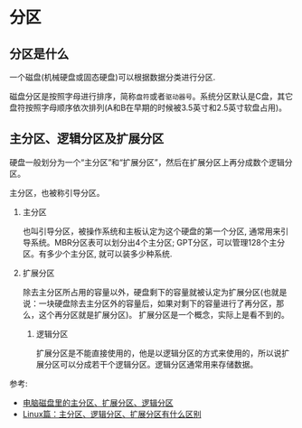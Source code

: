 # 分区

## 分区是什么
一个磁盘(机械硬盘或固态硬盘)可以根据数据分类进行分区.

磁盘分区是按照字母进行排序，简称`盘符`或者`驱动器号`。系统分区默认是C盘，其它盘符按照字母顺序依次排列(A和B在早期的时候被3.5英寸和2.5英寸软盘占用)。



## 主分区、逻辑分区及扩展分区
硬盘一般划分为一个“主分区”和“扩展分区”，然后在扩展分区上再分成数个逻辑分区。

主分区，也被称引导分区。

1. 主分区

    也叫引导分区，被操作系统和主板认定为这个硬盘的第一个分区, 通常用来引导系统。MBR分区表可以划分出4个主分区; GPT分区，可以管理128个主分区。有多少个主分区, 就可以装多少种系统.

2. 扩展分区

    除去主分区所占用的容量以外，硬盘剩下的容量就被认定为扩展分区(也就是说：一块硬盘除去主分区外的容量后，如果对剩下的容量进行了再分区，那么，这个再分区就是扩展分区)。 扩展分区是一个概念，实际上是看不到的。

    1. 逻辑分区

        扩展分区是不能直接使用的，他是以逻辑分区的方式来使用的，所以说扩展分区可以分成若干个逻辑分区。逻辑分区通常用来存储数据。






参考:
- [电脑磁盘里的主分区、扩展分区、逻辑分区](https://zhuanlan.zhihu.com/p/649200695)
- [Linux篇：主分区、逻辑分区、扩展分区有什么区别](https://blog.csdn.net/zhiqi_l163991102/article/details/131285381)



